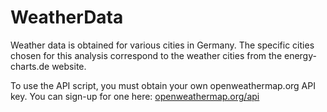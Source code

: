# WeatherData

Weather data is obtained for various cities in Germany.  The specific cities chosen for this analysis correspond 
to the weather cities from the energy-charts.de website.

To use the API script, you must obtain your own openweathermap.org API key.  You can sign-up for one here: 
[openweathermap.org/api](https://openweathermap.org/api)
